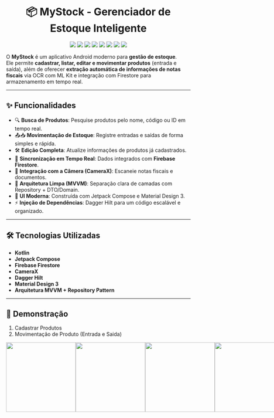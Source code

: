 <div  align="center">
<h1>
  📦 MyStock - Gerenciador de Estoque Inteligente
</h1>

<img src="https://img.shields.io/badge/Android%20Studio-346ac1?style=for-the-badge&logo=android-studio&logoColor=white"/>
<img src="https://img.shields.io/badge/Android-3DDC84?style=for-the-badge&logo=android&logoColor=white"/>
<img src="https://img.shields.io/badge/Kotlin-7F52FF?style=for-the-badge&logo=kotlin&logoColor=white"/>
<img src="https://img.shields.io/badge/Jetpack%20Compose-4285F4?style=for-the-badge&logo=jetpack-compose&logoColor=white"/>
<img src="https://img.shields.io/badge/Material%20Design%203-757575?style=for-the-badge&logo=material-design&logoColor=white"/>
<img src="https://img.shields.io/badge/Firebase%20Firestore-FFCA28?style=for-the-badge&logo=firebase&logoColor=black"/>
<img src="https://img.shields.io/badge/Dagger%20Hilt-007ACC?style=for-the-badge&logo=dagger&logoColor=white"/>
<img src="https://img.shields.io/badge/CameraX-FF6F00?style=for-the-badge&logo=android&logoColor=white"/>
</div>


O **MyStock** é um aplicativo Android moderno para **gestão de estoque**.  
Ele permite **cadastrar, listar, editar e movimentar produtos** (entrada e saída), além de oferecer **extração automática de informações de notas fiscais** via OCR com ML Kit e integração com Firestore para armazenamento em tempo real.  

---

## ✨ Funcionalidades

- 🔍 **Busca de Produtos**: Pesquise produtos pelo nome, código ou ID em tempo real.  
- 📤📥 **Movimentação de Estoque**: Registre entradas e saídas de forma simples e rápida.  
- 🛠 **Edição Completa**: Atualize informações de produtos já cadastrados.  
- 🔔 **Sincronização em Tempo Real**: Dados integrados com **Firebase Firestore**.  
- 📸 **Integração com a Câmera (CameraX)**: Escaneie notas fiscais e documentos.  
- 🧩 **Arquitetura Limpa (MVVM)**: Separação clara de camadas com Repository + DTO/Domain.  
- 🎨 **UI Moderna**: Construída com Jetpack Compose e Material Design 3.  
- ⚡ **Injeção de Dependências**: Dagger Hilt para um código escalável e organizado.  

---

## 🛠️ Tecnologias Utilizadas

- **Kotlin**
- **Jetpack Compose**
- **Firebase Firestore**
- **CameraX**
- **Dagger Hilt**
- **Material Design 3**
- **Arquitetura MVVM + Repository Pattern**

---

## 📱 Demonstração

1. Cadastrar Produtos
2. Movimentação de Produto (Entrada e Saida) 

<div style="display: flex; align-items: center;flex-direction: center; "> 
  <img src="https://github.com/user-attachments/assets/dc9c7e90-81a8-4519-a307-c9a62725da0e" width="190px" name="Splash-Black">
  <img src="https://github.com/user-attachments/assets/00bca229-480c-4736-aec2-13c220b567d4" width="190px" name="SingIn-Black">
  <img src="https://github.com/user-attachments/assets/e16a0a5d-0143-4c49-a0ed-9000a458efca" width="190px" name="SingUp-Black">
  <img src="https://github.com/user-attachments/assets/01f03a6e-6277-4c26-b85d-42d652c2edae" width="190px" name="Forgot-Black">
  <img src="https://github.com/user-attachments/assets/3a95b3cb-bb6d-4d34-976e-36b3ecb002da" width="190px" name="Dashboard-Black">
<div/>
  
<div style="display: flex; align-items: center;flex-direction: center; "> 
  <img src="https://github.com/user-attachments/assets/fa3eee3e-4cf8-4bff-b173-7b0c04bae85a" width="190px" name="Splash-Black">
  <img src="https://github.com/user-attachments/assets/0aae15a5-0343-4bc8-93b8-a5478f4b4cc5" width="190px" name="SingIn-Black">
  <img src="https://github.com/user-attachments/assets/f85f45fb-e809-4e11-abec-56740451c297" width="190px" name="SingUp-Black">
  <img src="https://github.com/user-attachments/assets/da97a97d-fa47-4a0d-93fb-999352569eaa" width="190px" name="Forgot-Black">
  <img src="https://github.com/user-attachments/assets/df79e326-086d-4a46-a568-62461db385af" width="190px" name="Dashboard-Black">
<div/>

---

## 🚀 Como Rodar o Projeto

1. Clone este repositório:  
   ```bash
   git clone https://github.com/Saullo-Programador/MyStock.git

2. Abra ele no seu Android Studio e Run 'app'

